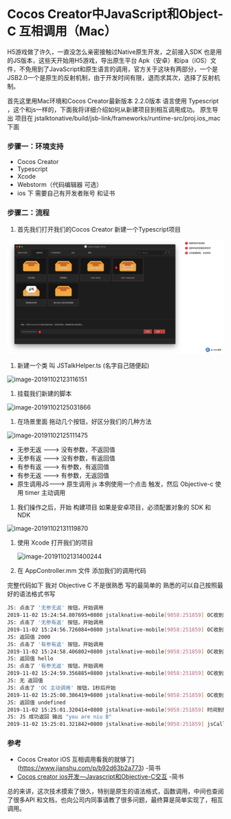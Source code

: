 # Cocos Creator中JavaScript和Object-C 互相调用（Mac）
H5游戏做了许久，一直没怎么亲密接触过Native原生开发，之前接入SDK 也是用的JS版本，这些天开始用H5游戏，导出原生平台 Apk（安卓）和ipa（iOS）文件，不免用到了JavaScript和原生语言的调用，官方关于这块有两部分，一个是JSB2.0一个是原生的反射机制，由于开发时间有限，退而求其次，选择了反射机制。 

首先这里用Mac环境和Cocos Creator最新版本 2.2.0版本 语言使用 Typescript ，这个和js一样的，下面我将详细介绍如何从新建项目到相互调用成功。 原生导出 项目在 jstalktonative/build/jsb-link/frameworks/runtime-src/proj.ios_mac 下面

### 步骤一：环境支持

- Cocos Creator
- Typescript
- Xcode
- Webstorm（代码编辑器 可选）
- ios 下 需要自己有开发者账号 和证书

### 步骤二：流程

1. 首先我们打开我们的Cocos Creator 新建一个Typescript项目

![image-20191102122737393](README/image-20191102122737393.png)

1. 新建一个类 叫 JSTalkHelper.ts (名字自己随便起)

![image-20191102123116151](/jsroads/blog/jstalktonative/README/image-20191102123116151.png)

1. 挂载我们新建的脚本

![image-20191102125031866](/jsroads/blog/jstalktonative/README/image-20191102125031866.png)

1. 在场景里面 拖动几个按钮，好区分我们的几种方法

![image-20191102125111475](/jsroads/blog/jstalktonative/README/image-20191102125111475.png)

- 无参无返  ---> 没有参数，不返回值
- 无参有返  ---> 没有参数，有返回值
- 有参有返  ---> 有参数，有返回值
- 有参无返  ---> 有参数，无返回值
- 原生调用JS---> 原生调用 js 本例使用一个点击 触发，然后 Objective-c 使用 timer 主动调用

1. 我们操作之后，开始 构建项目  如果是安卓项目，必须配置对象的 SDK 和 NDK 

![image-20191102131119870](/jsroads/blog/jstalktonative/README/image-20191102131119870.png)

1. 使用 Xcode 打开我们的项目

   ![image-20191102131400244](/jsroads/blog/jstalktonative/README/image-20191102131400244.png)

1. 在 AppController.mm 文件 添加我们的调用代码

完整代码如下  我对 Objective C 不是很熟悉 写的最简单的 熟悉的可以自己按照最好的语法格式书写

```bash
JS: 点击了 '无参无返' 按钮，开始调用
2019-11-02 15:24:54.807695+0800 jstalknative-mobile[9058:251859] OC收到：无参数，无返回值
JS: 点击了 '无参有返' 按钮，开始调用
2019-11-02 15:24:56.726084+0800 jstalknative-mobile[9058:251859] OC收到：有参数，有返回值 返回值：2000
JS: 返回值 2000
JS: 点击了 '有参有返' 按钮，开始调用
2019-11-02 15:24:58.406802+0800 jstalknative-mobile[9058:251859] OC收到：有参数，有返回值 cocos10086 和 18 返回值：hello
JS: 返回值 hello
JS: 点击了 '有参无返' 按钮，开始调用
2019-11-02 15:24:59.356885+0800 jstalknative-mobile[9058:251859] OC收到：有参数，无返回值 cocos10086 和 18
JS: 无 返回值
JS: 点击了 'OC 主动调用' 按钮，1秒后开始
2019-11-02 15:25:00.306419+0800 jstalknative-mobile[9058:251859] OC收到： 1 秒后 调用JS
JS: 返回值 undefined
2019-11-02 15:25:01.320414+0800 jstalknative-mobile[9058:251859] 时间到触发
JS: JS 成功返回 输出 "you are niu B"
2019-11-02 15:25:01.321842+0800 jstalknative-mobile[9058:251859] jsCallStr = timerTestJSCallBck("you are niu B");
```

### 参考

- Cocos Creator iOS 互相调用看我的就够了](https://www.jianshu.com/p/b92d63b2a773) -简书
- [Cocos creator ios开发—Javascript和Objective-C交互](https://www.jianshu.com/p/116826d2570c) -简书

总的来讲，这次技术摸索了很久，特别是原生的语法格式，函数调用，中间也查阅了很多API 和文档，也向公司内同事请教了很多问题，最终算是简单实现了，相互调用。